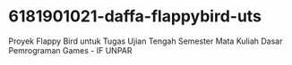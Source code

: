 # 6181901021-daffa-flappybird-uts
Proyek Flappy Bird untuk Tugas Ujian Tengah Semester Mata Kuliah Dasar Pemrograman Games - IF UNPAR
